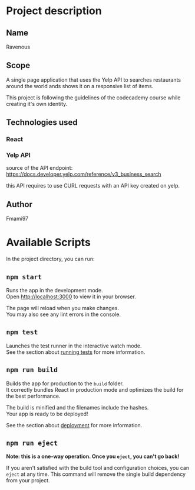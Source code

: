 
# Project description

## Name
Ravenous

## Scope
A single page application that uses the Yelp API to searches restaurants around the world 
ands shows it on a responsive list of items.

This project is following the guidelines of the codecademy course while creating it's own identity.

## Technologies used

### React

### Yelp API
source of the API endpoint: https://docs.developer.yelp.com/reference/v3_business_search

this API requires to use CURL requests with an API key created on yelp.


## Author
Fmami97



# Available Scripts

In the project directory, you can run:

## `npm start`

Runs the app in the development mode.\
Open [http://localhost:3000](http://localhost:3000) to view it in your browser.

The page will reload when you make changes.\
You may also see any lint errors in the console.

## `npm test`

Launches the test runner in the interactive watch mode.\
See the section about [running tests](https://facebook.github.io/create-react-app/docs/running-tests) for more information.

## `npm run build`

Builds the app for production to the `build` folder.\
It correctly bundles React in production mode and optimizes the build for the best performance.

The build is minified and the filenames include the hashes.\
Your app is ready to be deployed!

See the section about [deployment](https://facebook.github.io/create-react-app/docs/deployment) for more information.

## `npm run eject`

**Note: this is a one-way operation. Once you `eject`, you can't go back!**

If you aren't satisfied with the build tool and configuration choices, you can `eject` at any time. This command will remove the single build dependency from your project.

